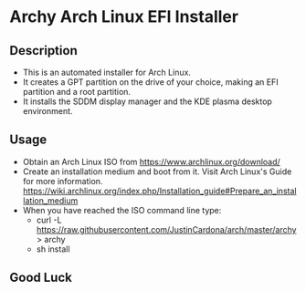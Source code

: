 # Archy Arch Linux EFI Installer
## Description
- This is an automated installer for Arch Linux.
- It creates a GPT partition on the drive of your choice, making an EFI partition and a root partition.
- It installs the SDDM display manager and the KDE plasma desktop environment.
## Usage
- Obtain an Arch Linux ISO from https://www.archlinux.org/download/
- Create an installation medium and boot from it. Visit Arch Linux's Guide for more information. https://wiki.archlinux.org/index.php/Installation_guide#Prepare_an_installation_medium
- When you have reached the ISO command line type:
    - curl -L https://raw.githubusercontent.com/JustinCardona/arch/master/archy > archy
    - sh install
## Good Luck 

